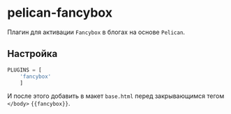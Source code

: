 # pelican-fancybox

Плагин для активации `Fancybox` в блогах на основе `Pelican`.

## Настройка

```python
PLUGINS = [
	'fancybox'
	]
```

И после этого добавить в макет `base.html` перед закрывающимся тегом `</body>` `{{fancybox}}`.

